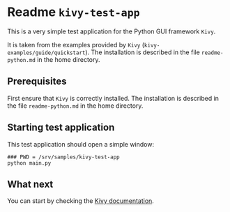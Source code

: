 # Readme `kivy-test-app`

This is a very simple test application for the Python GUI framework `Kivy`.

It is taken from the examples provided by `Kivy` (`kivy-examples/guide/quickstart`). The installation is described in the file `readme-python.md` in the home directory.

## Prerequisites

First ensure that `Kivy` is correctly installed. The installation is described in the file `readme-python.md` in the home directory.

## Starting test application

This test application should open a simple window:

```shell
### PWD = /srv/samples/kivy-test-app
python main.py
```

## What next

You can start by checking the [Kivy documentation](https://kivy.org/doc/stable).
